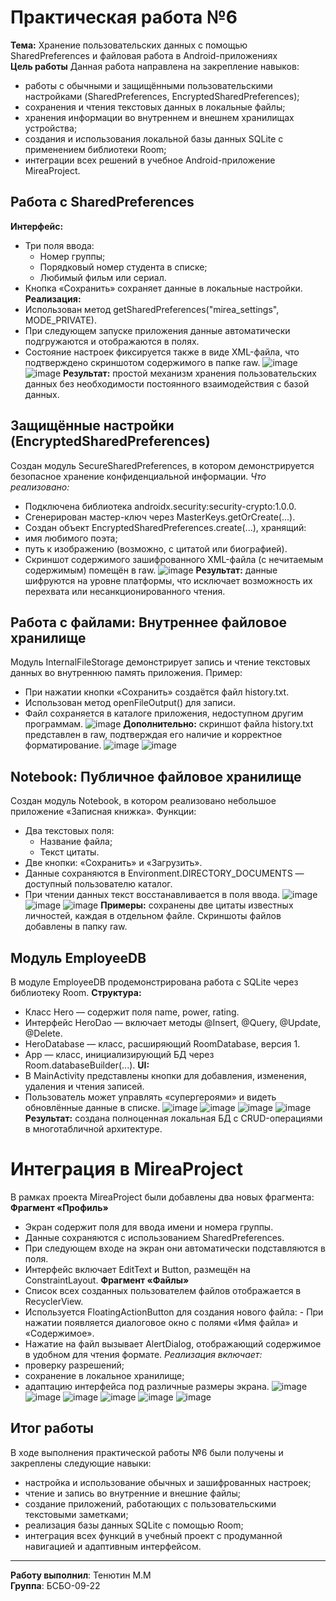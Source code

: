 # Практическая работа №6
**Тема:** Хранение пользовательских данных с помощью SharedPreferences и файловая работа в Android-приложениях  
**Цель работы**
Данная работа направлена на закрепление навыков:
- работы с обычными и защищёнными пользовательскими настройками (SharedPreferences, EncryptedSharedPreferences);
- сохранения и чтения текстовых данных в локальные файлы;
- хранения информации во внутреннем и внешнем хранилищах устройства;
- создания и использования локальной базы данных SQLite с применением библиотеки Room;
- интеграции всех решений в учебное Android-приложение MireaProject.
## Работа с SharedPreferences
**Интерфейс:**
- Три поля ввода:
    - Номер группы;
    - Порядковый номер студента в списке;
    - Любимый фильм или сериал.
- Кнопка «Сохранить» сохраняет данные в локальные настройки.
**Реализация:**
- Использован метод getSharedPreferences("mirea_settings", MODE_PRIVATE).
- При следующем запуске приложения данные автоматически подгружаются и отображаются в полях.
- Состояние настроек фиксируется также в виде XML-файла, что подтверждено скриншотом содержимого в папке raw.
![image](https://github.com/user-attachments/assets/b8f33ab4-c79a-445f-8dc6-471d80bfe5de)
![image](https://github.com/user-attachments/assets/e1ff9dd9-a3be-4013-9b73-987dcf35e78f)
**Результат:** простой механизм хранения пользовательских данных без необходимости постоянного взаимодействия с базой данных.
## Защищённые настройки (EncryptedSharedPreferences)
Создан модуль SecureSharedPreferences, в котором демонстрируется безопасное хранение конфиденциальной информации.
*Что реализовано:*
- Подключена библиотека androidx.security:security-crypto:1.0.0.
- Сгенерирован мастер-ключ через MasterKeys.getOrCreate(...).
- Создан объект EncryptedSharedPreferences.create(...), хранящий:
- имя любимого поэта;
- путь к изображению (возможно, с цитатой или биографией).
- Скриншот содержимого зашифрованного XML-файла (с нечитаемым содержимым) помещён в raw.
![image](https://github.com/user-attachments/assets/a8ca13fc-35b7-4f99-8b9d-48a1c06f393a)
**Результат:** данные шифруются на уровне платформы, что исключает возможность их перехвата или несанкционированного чтения.
## Работа с файлами: Внутреннее файловое хранилище
Модуль InternalFileStorage демонстрирует запись и чтение текстовых данных во внутреннюю память приложения.
Пример:
- При нажатии кнопки «Сохранить» создаётся файл history.txt.
- Использован метод openFileOutput() для записи.
- Файл сохраняется в каталоге приложения, недоступном другим программам.
![image](https://github.com/user-attachments/assets/9e4bc2b6-29b6-4f9e-b814-b43c92e95a73)
**Дополнительно:** скриншот файла history.txt представлен в raw, подтверждая его наличие и корректное форматирование.
![image](https://github.com/user-attachments/assets/f9e604e3-17b6-4927-9989-868dac7d1949)
![image](https://github.com/user-attachments/assets/bb43994d-14b8-4b37-a365-45fcd8e26d5c)
## Notebook: Публичное файловое хранилище
Создан модуль Notebook, в котором реализовано небольшое приложение «Записная книжка».
Функции:
- Два текстовых поля:
    - Название файла;
    - Текст цитаты.
- Две кнопки: «Сохранить» и «Загрузить».
- Данные сохраняются в Environment.DIRECTORY_DOCUMENTS — доступный пользователю каталог.
- При чтении данных текст восстанавливается в поля ввода.
![image](https://github.com/user-attachments/assets/6ec7b66d-4e04-4f61-89ce-f373f8d1d0c2)
![image](https://github.com/user-attachments/assets/52b74515-b0e3-4177-a60d-32a1eae4ff08)
![image](https://github.com/user-attachments/assets/b7dc527e-a860-4371-88ef-9cb4ea49d32c)
**Примеры:** сохранены две цитаты известных личностей, каждая в отдельном файле. Скриншоты файлов добавлены в папку raw.
## Модуль EmployeeDB
В модуле EmployeeDB продемонстрирована работа с SQLite через библиотеку Room.
**Структура:**
- Класс Hero — содержит поля name, power, rating.
- Интерфейс HeroDao — включает методы @Insert, @Query, @Update, @Delete.
- HeroDatabase — класс, расширяющий RoomDatabase, версия 1.
- App — класс, инициализирующий БД через Room.databaseBuilder(...).
**UI:**
- В MainActivity представлены кнопки для добавления, изменения, удаления и чтения записей.
- Пользователь может управлять «супергероями» и видеть обновлённые данные в списке.
![image](https://github.com/user-attachments/assets/b6a30102-f016-4951-9460-4541def59c63)
![image](https://github.com/user-attachments/assets/8fdfc7c0-7588-4c92-83c2-acab5cb5061c)
![image](https://github.com/user-attachments/assets/91d9161d-dca0-47f6-a597-78e325f648e2)
![image](https://github.com/user-attachments/assets/efcaa4e8-329a-4654-aae4-149d77748e60)
**Результат:** создана полноценная локальная БД с CRUD-операциями в многотабличной архитектуре.
# Интеграция в MireaProject
В рамках проекта MireaProject были добавлены два новых фрагмента:
**Фрагмент «Профиль»**
- Экран содержит поля для ввода имени и номера группы.
- Данные сохраняются с использованием SharedPreferences.
- При следующем входе на экран они автоматически подставляются в поля.
- Интерфейс включает EditText и Button, размещён на ConstraintLayout.
**Фрагмент «Файлы»**
- Список всех созданных пользователем файлов отображается в RecyclerView.
- Используется FloatingActionButton для создания нового файла:
      - При нажатии появляется диалоговое окно с полями «Имя файла» и «Содержимое».
- Нажатие на файл вызывает AlertDialog, отображающий содержимое в удобном для чтения формате.
*Реализация включает:*
- проверку разрешений;
- сохранение в локальное хранилище;
- адаптацию интерфейса под различные размеры экрана.
![image](https://github.com/user-attachments/assets/07291c02-4ae5-46a3-9006-32e1fbc6d548)
![image](https://github.com/user-attachments/assets/fb123d76-91ea-4350-92f9-e153e66c8bce)
![image](https://github.com/user-attachments/assets/c7660ca1-ff7c-4d02-a22a-e4602f75e758)
![image](https://github.com/user-attachments/assets/5bed55e3-99b6-4a92-9eed-fa09135b5c25)
![image](https://github.com/user-attachments/assets/c8663c48-0836-49d7-ab3a-a4f62dcbd4c2)
![image](https://github.com/user-attachments/assets/e917ab14-9126-4aed-a382-009f93bc9403)
## Итог работы
В ходе выполнения практической работы №6 были получены и закреплены следующие навыки:
- настройка и использование обычных и зашифрованных настроек;
- чтение и запись во внутренние и внешние файлы;
- создание приложений, работающих с пользовательскими текстовыми заметками;
- реализация базы данных SQLite с помощью Room;
- интеграция всех функций в учебный проект с продуманной навигацией и адаптивным интерфейсом.

---

**Работу выполнил**: Тенютин М.М  
**Группа**: БСБО-09-22
